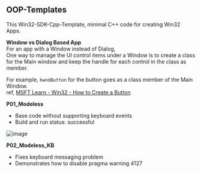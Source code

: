 ## OOP-Templates
This Win32-SDK-Cpp-Template, minimal C++ code for creating Win32 Apps.

**Window vs Dialog Based App**  
For an app with a Window instead of Dialog,  
One way to manage the UI control items under a Window is to create a class for the Main window and keep the handle for each control in the class as member.
  
For example, `hwndButton` for the button goes as a class member of the Main Window.  
 ref, [MSFT Learn - Win32 - How to Create a Button](https://learn.microsoft.com/en-us/windows/win32/controls/create-a-button)

**P01_Modeless**  
- Base code without supporting keyboard events
- Build and run status: successful

![image](https://user-images.githubusercontent.com/7858031/216797647-4f1b2a77-87bc-4953-a200-5f9ff93488c7.png)


**P02_Modeless_KB**
- Fixes keyboard messaging problem
- Demonstrates how to disable pragma warning 4127
